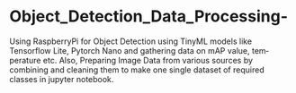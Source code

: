 # Object_Detection_Data_Processing-
Using RaspberryPi for Object Detection using TinyML models like Tensorflow Lite, Pytorch Nano and gathering data on mAP value, tem‐ perature etc. Also, Preparing Image Data from various sources by combining and cleaning them to make one single dataset of required classes in jupyter notebook.
